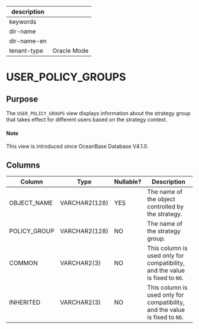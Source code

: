 | description ||
|---|---|
| keywords ||
| dir-name ||
| dir-name-en ||
| tenant-type | Oracle Mode |

# USER_POLICY_GROUPS

## Purpose

The `USER_POLICY_GROUPS` view displays information about the strategy group that takes effect for different users based on the strategy context. 

<main id="notice" type='explain'>
  <h4>Note</h4>
  <p>This view is introduced since OceanBase Database V4.1.0. </p>
</main>

## Columns

| Column | Type | Nullable? | Description |
| --- | --- | --- | --- |
| OBJECT_NAME | VARCHAR2(128) | YES | The name of the object controlled by the strategy. |
| POLICY_GROUP | VARCHAR2(128) | NO | The name of the strategy group. |
| COMMON | VARCHAR2(3) | NO | This column is used only for compatibility, and the value is fixed to `NO`.  |
| INHERITED | VARCHAR2(3) | NO | This column is used only for compatibility, and the value is fixed to `NO`.  |
